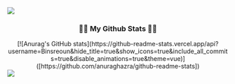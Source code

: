 <img src="https://capsule-render.vercel.app/api?type=waving&color=BDBDC8&height=150&section=header" />

<h3 align="center">👩‍💻 My Github Stats 👩‍💻</h3>
<div align="center">
[![Anurag's GitHub stats](https://github-readme-stats.vercel.app/api?username=Binsreoun&hide_title=true&show_icons=true&include_all_commits=true&disable_animations=true&theme=vue)]([https://github.com/anuraghazra/github-readme-stats])
</div>

<img src="https://capsule-render.vercel.app/api?type=waving&color=BDBDC8&height=150&section=footer" />

